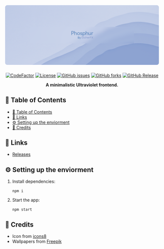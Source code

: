 <h1 align="center">
  <img src="projectInfo/banner.png" alt="Phosphur Banner" width="850">
</h1>

<div align ="center">

[![CodeFactor](https://www.codefactor.io/repository/github/etcherfx/phosphur/badge/main?style=for-the-badge)](https://www.codefactor.io/repository/github/etcherfx/phosphur/overview/main)
[![License](https://img.shields.io/github/license/etcherfx/Phosphur?style=for-the-badge)](https://github.com/etcherfx/Phosphur/blob/main/LICENSE)
[![GitHub issues](https://img.shields.io/github/issues/etcherfx/Phosphur?style=for-the-badge)](https://github.com/etcherfx/Phosphur/issues)
[![GitHub forks](https://img.shields.io/github/forks/etcherfx/Phosphur?style=for-the-badge)](https://github.com/etcherfx/Phosphur/network)
[![GitHub Release](https://img.shields.io/github/release/etcherfx/Phosphur?include_prereleases&style=for-the-badge)](https://github.com/etcherfx/Phosphur/releases/latest)

**A minimalistic Ultraviolet frontend.**

</div>

## 📖 Table of Contents

- [📖 Table of Contents](#-table-of-contents)
- [🔗 Links](#-links)
- [⚙️ Setting up the enviorment](#️-setting-up-the-enviorment)
- [📝 Credits](#-credits)

## 🔗 Links

- [Releases](https://github.com/etcherfx/Phosphur/releases)

## ⚙️ Setting up the enviorment

1. Install dependencies:

   ```
   npm i
   ```

2. Start the app:

   ```
   npm start
   ```

## 📝 Credits

- Icon from [icons8](https://icons8.com/icon/SA3MF2iUwDMR/measuring-cylinder)
- Wallpapers from [Freepik](https://www.freepik.com/free-photo/abstract-dark-blue-wallpaper-image_11303164.htm)
